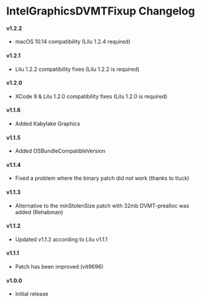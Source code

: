 IntelGraphicsDVMTFixup Changelog
=============================
#### v1.2.2
- macOS 10.14 compatibility (Lilu 1.2.4 required)

#### v1.2.1
- Lilu 1.2.2 compatibility fixes (Lilu 1.2.2 is required)

#### v1.2.0
- XCode 9 & Lilu 1.2.0 compatibility fixes (Lilu 1.2.0 is required)

#### v1.1.6
- Added Kabylake Graphics

#### v1.1.5
- Added OSBundleCompatibleVersion

#### v1.1.4
- Fixed a problem where the binary patch did not work (thanks to tluck)

#### v1.1.3
- Alternative to the minStolenSize patch with 32mb DVMT-prealloc was added (Rehabman)

#### v1.1.2
- Updated v1.1.2 according to Lilu v1.1.1

#### v1.1.1
- Patch has been improved (vit9696)

#### v1.0.0
- Initial release
